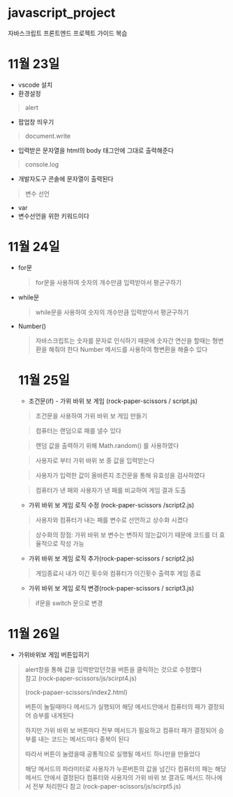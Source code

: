 # javascript_project
자바스크립트 프론트엔드 프로젝트 가이드 복습

# 11월 23일
+ vscode 설치
+ 환경설정

> alert
+ 팝업창 띄우기

> document.write
+ 입력받은 문자열을 html의 body 태그안에 그대로 출력해준다
  
> console.log
+ 개발자도구 콘솔에 문자열이 출력된다

> 변수 선언
+ var
+ 변수선언을 위한 키워드이다


# 11월 24일
+ for문
  > for문을 사용하여 숫자의 개수만큼 입력받아서 평균구하기
+ while문
    > while문을 사용하여 숫자의 개수만큼 입력받아서 평균구하기

+ Number()
  > 자바스크립트는 숫자를 문자로 인식하기 때문에
  > 숫자간 연산을 할때는 형변환을 해줘야 한다
  > Number 메서드를 사용하여 형변환을 해줄수 있다

  # 11월 25일
  + 조건문(if) - 가위 바위 보 게임 (rock-paper-scissors / script.js)
  > 조건문을 사용하여 가위 바위 보 게임 만들기
  
  > 컴퓨터는 랜덤으로 패를 낼수 있다
  
  > 랜덤 값을 출력하기 위해 Math.random() 를 사용하였다
  
  > 사용자로 부터 가위 바위 보 중 값을 입력받는다
  
  > 사용자가 입력한 값이 올바른지 조건문을 통해 유효성을 검사하였다
  
  > 컴퓨터가 낸 패와 사용자가 낸 패를 비교하여 게임 결과 도출

  + 가위 바위 보 게임 로직 수정 (rock-paper-scissors /script2.js)
  > 사용자와 컴퓨터가 내는 패를 변수로 선언하고 상수화 시켰다

  > 상수화의 장점: 가위 바위 보 변수는 변하지 않는값이기 때문에 코드를 더 효율적으로 작성 가능

  + 가위 바위 보 게임 로직 추가(rock-paper-scissors / script2.js)
  > 게임종료시 내가 이긴 횟수와 컴퓨터가 이긴횟수 출력후 게임 종료

  + 가위 바위 보 게임 로직 변경(rock-paper-scissors / script3.js)
  > if문을 switch 문으로 변경


# 11월 26일
+ 가위바위보 게임 버튼입히기
> alert창을 통해 값을 입력받았던것을 버튼을 클릭하는 것으로 수정했다  
> 참고 
> (rock-paper-scissors/js/scirpt4.js)
> 
> (rock-papaer-scissors/index2.html)
> 
> 버튼이 눌릴때마다 메서드가 실행되어 해당 메서드안에서 컴퓨터의 패가 결정되어 승부를 내게된다
>
> 하지만 가위 바위 보 버튼마다 전부 메서드가 필요하고 컴퓨터 패가 결정되어 승부를 내는 코드는 메서드마다 중복이 된다
> 
> 따라서 버튼이 눌렸을때 공통적으로 실행될 메서드 하나만을 만들었다
>
>해당 메서드의 파라미터로 사용자가 누른버튼의 값을 넘긴다
> 컴퓨터의 패는 해당 메서드 안에서 결정된다
> 컴퓨터와 사용자의 가위 바위 보 결과도 메서드 하나에서 전부 처리한다
>참고  (rock-paper-scissors/js/scirpt5.js)